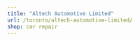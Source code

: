 ```yaml
---
title: "Altech Automotive Limited"
url: /toronto/altech-automotive-limited/
shop: car repair
---
```

